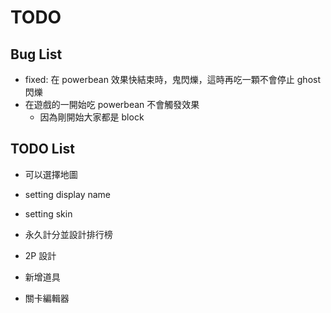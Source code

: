 TODO
===

## Bug List
- fixed: 在 powerbean 效果快結束時，鬼閃爍，這時再吃一顆不會停止 ghost 閃爍
- 在遊戲的一開始吃 powerbean 不會觸發效果
  - 因為剛開始大家都是 block

## TODO List
- 可以選擇地圖
- setting display name
- setting skin
- 永久計分並設計排行榜
- 2P 設計

- 新增道具
- 關卡編輯器
